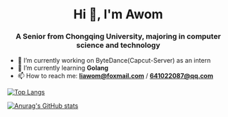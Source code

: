 <h1 align="center">Hi 👋, I'm Awom</h1>
<h3 align="center">A Senior from Chongqing University, majoring in computer science and technology</h3>

<!--
**Aw0m/Aw0m** is a ✨ _special_ ✨ repository because its `README.md` (this file) appears on your GitHub profile.

Here are some ideas to get you started:

- 🔭 I’m currently working on ...
- 🌱 I’m currently learning ...
- 👯 I’m looking to collaborate on ...
- 🤔 I’m looking for help with ...
- 💬 Ask me about ...
- 📫 How to reach me: 
- 😄 Pronouns: ...
- ⚡ Fun fact: ...
-->
- 🔭 I’m currently working on ByteDance(Capcut-Server) as an intern
- 🌱 I’m currently learning **Golang**
- 📫 How to reach me: **liawom@foxmail.com** / **641022087@qq.com**

[![Top Langs](https://github-readme-stats.vercel.app/api/top-langs/?username=Aw0m&layout=compact&hide=javascript,html)](https://github.com/anuraghazra/github-readme-stats)

[![Anurag's GitHub stats](https://github-readme-stats.vercel.app/api?username=Aw0m&show_icons=true&count_private=true)](https://github.com/anuraghazra/github-readme-stats)
